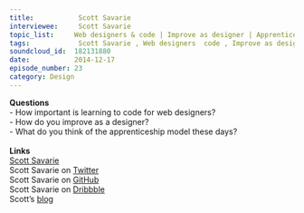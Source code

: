 ```yaml
--- 
title:           Scott Savarie 
interviewee:     Scott Savarie 
topic_list:     Web designers & code | Improve as designer | Apprenticeship model
tags:            Scott Savarie , Web designers  code , Improve as designer , Apprenticeship model
soundcloud_id:  182131880
date:           2014-12-17
episode_number: 23
category: Design
---
```


<p class="show_notes_display"><b>Questions</b><br>- How important is learning to code for web designers?<br>- How do you improve as a designer?<br>- What do you think of the apprenticeship model these days?<br><br><b>Links</b><br><a rel="nofollow" target="_blank" href="http://www.scottsavarie.ca/">Scott Savarie</a><br>Scott Savarie on <a rel="nofollow" target="_blank" href="https://twitter.com/scottsavarie">Twitter</a><br>Scott Savarie on <a rel="nofollow" target="_blank" href="https://github.com/ScottSavarie?tab=activity">GitHub</a><br>Scott Savarie on <a rel="nofollow" target="_blank" href="https://dribbble.com/ScottSavarie">Dribbble</a><br>Scott’s <a rel="nofollow" target="_blank" href="http://blog.scottsavarie.ca/">blog</a><br></p>

